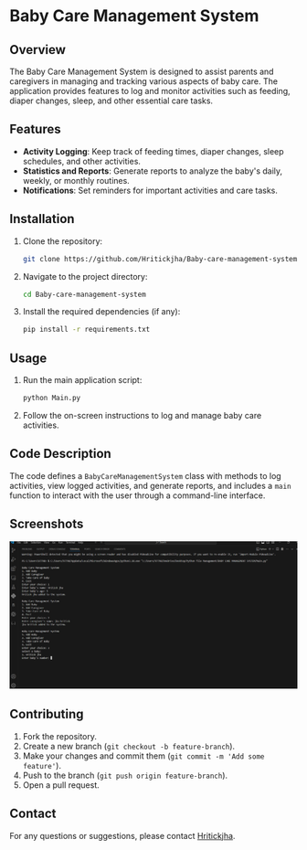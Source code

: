 # Baby Care Management System

## Overview
The Baby Care Management System is designed to assist parents and caregivers in managing and tracking various aspects of baby care. The application provides features to log and monitor activities such as feeding, diaper changes, sleep, and other essential care tasks.

## Features
- **Activity Logging**: Keep track of feeding times, diaper changes, sleep schedules, and other activities.
- **Statistics and Reports**: Generate reports to analyze the baby's daily, weekly, or monthly routines.
- **Notifications**: Set reminders for important activities and care tasks.

## Installation
1. Clone the repository:
    ```bash
    git clone https://github.com/Hritickjha/Baby-care-management-system.git
    ```
2. Navigate to the project directory:
    ```bash
    cd Baby-care-management-system
    ```
3. Install the required dependencies (if any):
    ```bash
    pip install -r requirements.txt
    ```

## Usage
1. Run the main application script:
    ```bash
    python Main.py
    ```
2. Follow the on-screen instructions to log and manage baby care activities.

## Code Description
The code defines a `BabyCareManagementSystem` class with methods to log activities, view logged activities, and generate reports, and includes a `main` function to interact with the user through a command-line interface.

## Screenshots
![Screenshot](Screenshot%202024-07-06%20161721.png)

## Contributing
1. Fork the repository.
2. Create a new branch (`git checkout -b feature-branch`).
3. Make your changes and commit them (`git commit -m 'Add some feature'`).
4. Push to the branch (`git push origin feature-branch`).
5. Open a pull request.

## Contact
For any questions or suggestions, please contact [Hritickjha](https://github.com/Hritickjha).
